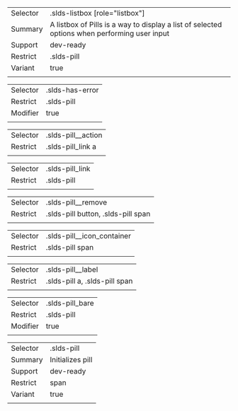 
|  |  |
|-------|-------|
| Selector | .slds-listbox [role="listbox"] |
| Summary | A listbox of Pills is a way to display a list of selected options when performing user input |
| Support | dev-ready |
| Restrict | .slds-pill |
| Variant | true |
|  |  |


|  |  |
|-------|-------|
| Selector | .slds-has-error |
| Restrict | .slds-pill |
| Modifier | true |
|  |  |


|  |  |
|-------|-------|
| Selector | .slds-pill__action |
| Restrict | .slds-pill_link a |
|  |  |


|  |  |
|-------|-------|
| Selector | .slds-pill_link |
| Restrict | .slds-pill |
|  |  |


|  |  |
|-------|-------|
| Selector | .slds-pill__remove |
| Restrict | .slds-pill button, .slds-pill span |
|  |  |


|  |  |
|-------|-------|
| Selector | .slds-pill__icon_container |
| Restrict | .slds-pill span |
|  |  |


|  |  |
|-------|-------|
| Selector | .slds-pill__label |
| Restrict | .slds-pill a, .slds-pill span |
|  |  |


|  |  |
|-------|-------|
| Selector | .slds-pill_bare |
| Restrict | .slds-pill |
| Modifier | true |
|  |  |


|  |  |
|-------|-------|
| Selector | .slds-pill |
| Summary | Initializes pill |
| Support | dev-ready |
| Restrict | span |
| Variant | true |
|  |  |

